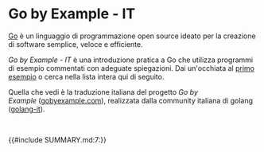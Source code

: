 # Go by Example - IT

[Go](http://golang.org/) è un linguaggio di programmazione open source ideato per la creazione di software semplice, veloce e efficiente.

*Go by Example - IT* è una introduzione pratica a Go che utilizza programmi di esempio commentati con adeguate spiegazioni. Dai un'occhiata al [primo esempio](hello-world.md) o cerca nella lista intera qui di seguito.

Quella che vedi è la traduzione italiana del progetto *Go by Example* ([gobyexample.com](http://gobyexample.jcbhmr.com/)), realizzata dalla community italiana di golang ([golang-it](http://golangit.github.io/)).

<br>

<style>
/* Make draft links from included SUMMARY.md on README.md non-clickable. */
#content a[href=""] {
    color: var(--sidebar-non-existant);;
    text-decoration: none;
    cursor: default;
    pointer-events: none;
}
</style>

{{#include SUMMARY.md:7:}}
